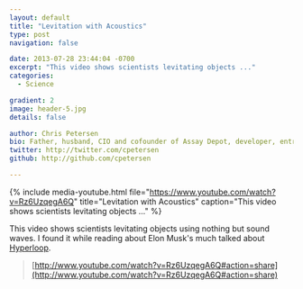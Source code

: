 ```yaml
---
layout: default
title: "Levitation with Acoustics"
type: post
navigation: false

date: 2013-07-28 23:44:04 -0700
excerpt: "This video shows scientists levitating objects ..."
categories:
  - Science

gradient: 2
image: header-5.jpg
details: false

author: Chris Petersen
bio: Father, husband, CIO and cofounder of Assay Depot, developer, entrepreneur and technologist.
twitter: http://twitter.com/cpetersen
github: http://github.com/cpetersen

---
```


{% include media-youtube.html file="https://www.youtube.com/watch?v=Rz6UzqegA6Q" title="Levitation with Acoustics" caption="This video shows scientists levitating objects ..." %}

This video shows scientists levitating objects using nothing but sound waves. I found it while reading about Elon Musk's much talked about  [Hyperloop](http://conscienceofanentrepreneur.blogspot.com/2013/07/hyperloop-lets-you-travel-on-resonant.html).

 >   [http://www.youtube.com/watch?v=Rz6UzqegA6Q#action=share](http://www.youtube.com/watch?v=Rz6UzqegA6Q#action=share)  

